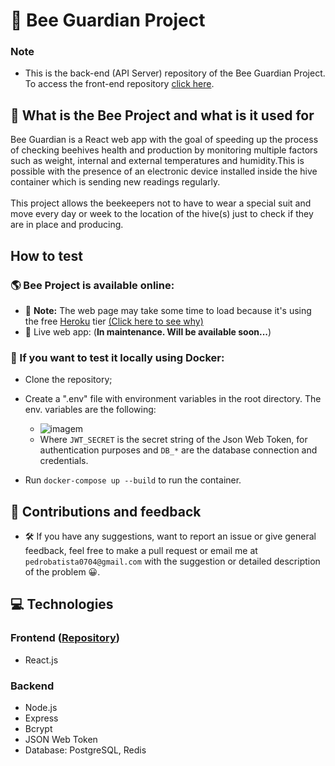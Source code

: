 # 🐝 Bee Guardian Project

### Note
- This is the back-end (API Server) repository of the Bee Guardian Project. To access the front-end repository [click here](https://github.com/pedro742k2/bee-guardian-webapp).

## 🍯 What is the Bee Project and what is it used for

Bee Guardian is a React web app with the goal of speeding up the process of checking beehives health and production by monitoring multiple factors such as weight, internal and external temperatures and humidity.This is possible with the presence of an electronic device installed inside the hive container which is sending new readings regularly.
<br/><br/>
This project allows the beekeepers not to have to wear a special suit and move every day or week to the location of the hive(s) just to check if they are in place and producing.
  
## How to test

### 🌎 Bee Project is available online:
  - 📝 **Note:** The web page may take some time to load because it's using the free [Heroku](https://www.heroku.com/) tier [(Click here to see why)](https://blog.heroku.com/app_sleeping_on_heroku#:~:text=When%20Do%20Apps,put%20to%20sleep.)
  - 📡 Live web app: (**In maintenance. Will be available soon...**)
  
### 🐋 If you want to test it locally using Docker:
  - Clone the repository;
  - Create a ".env" file with environment variables in the root directory. The env. variables are the following:

    - ![imagem](https://user-images.githubusercontent.com/54741310/182219237-46602423-c888-4611-80d3-89ce29927498.png)
    - Where `JWT_SECRET` is the secret string of the Json Web Token, for authentication purposes and `DB_*` are the database connection and credentials.
    
  - Run `docker-compose up --build` to run the container.

## 🤝 Contributions and feedback

  - 🛠️ If you have any suggestions, want to report an issue or give general feedback, feel free to make a pull request or email me at `pedrobatista0704@gmail.com` with the suggestion or detailed description of the problem 😀.

## 💻 Technologies

### Frontend ([Repository](https://github.com/pedro742k2/bee-project))
  - React.js

### Backend
  - Node.js
  - Express
  - Bcrypt
  - JSON Web Token
  - Database: PostgreSQL, Redis
